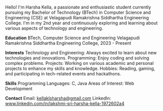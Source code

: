 
Hello! I'm Harsha Kella, a passionate and enthusiastic student currently pursuing my Bachelor of Technology (BTech) in Computer Science and Engineering (CSE) at Velagapudi Ramakrishna Siddhartha Engineering College. I'm in my 2nd year and continuously exploring and learning about various aspects of technology and engineering.

**Education**
BTech, Computer Science and Engineering
Velagapudi Ramakrishna Siddhartha Engineering College, 2023 - Present


**Interests**
Technology and Engineering: Always excited to learn about new technologies and innovations.
Programming: Enjoy coding and solving complex problems.
Projects: Working on various academic and personal projects to enhance my skills and knowledge.
Hobbies: Reading, gaming, and participating in tech-related events and hackathons.


**Skills**
Programming Languages: C, Java
Areas of Interest: Web Development


**Contact**
Email: kellaklsharsha@gmail.com
LinkedIn: www.linkedin.com/in/lakshmi-sri-harsha-kella-1972602a4

